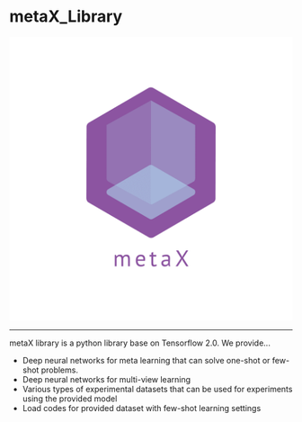 # metaX_Library
<img src="https://github.com/DGU-AI-LAB/metaX_dev/blob/master/logo_transparent.png" width="700">

--------------------------------------------------------------------------------

metaX library is a python library base on Tensorflow 2.0.
We provide...
- Deep neural networks for meta learning that can solve one-shot or few-shot problems.
- Deep neural networks for multi-view learning
- Various types of experimental datasets that can be used for experiments using the provided model 
- Load codes for provided dataset with few-shot learning settings

